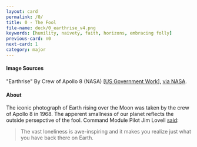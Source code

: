 ```yaml
---
layout: card
permalink: /0/
title: 0 - The Fool
file-name: deck/0_earthrise_v4.png
keywords: [humility, naivety, faith, horizons, embracing folly]
previous-card: n0
next-card: 1
category: major
---
```


#### Image Sources
"Earthrise" By Crew of Apollo 8 (NASA) [[US Government Work](https://www.nasa.gov/multimedia/guidelines/index.html)], [via NASA](https://www.nasa.gov/multimedia/imagegallery/image_feature_1249.html).

#### About
The iconic photograph of Earth rising over the Moon was taken by the crew of Apollo 8 in 1968.
The apperent smallness of our planet reflects the outside persepctive of the fool.
Command Module Pilot Jim Lovell [said](https://www.nasa.gov/multimedia/imagegallery/image_feature_1249.html):

> The vast loneliness is awe-inspiring and it makes you realize just what you have back there on Earth.
